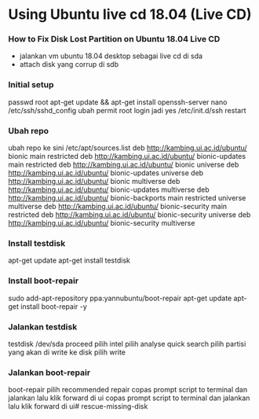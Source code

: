 # Using Ubuntu live cd 18.04 (Live CD)
### How to Fix Disk Lost Partition on Ubuntu 18.04 Live CD
- jalankan vm ubuntu 18.04 desktop sebagai live cd di sda
- attach disk yang corrup di sdb

### Initial setup
passwd root
apt-get update && apt-get install openssh-server
nano /etc/ssh/sshd_config
ubah permit root login jadi yes
/etc/init.d/ssh restart

### Ubah repo
ubah repo ke sini /etc/apt/sources.list
deb http://kambing.ui.ac.id/ubuntu/ bionic main restricted
deb http://kambing.ui.ac.id/ubuntu/ bionic-updates main restricted
deb http://kambing.ui.ac.id/ubuntu/ bionic universe
deb http://kambing.ui.ac.id/ubuntu/ bionic-updates universe
deb http://kambing.ui.ac.id/ubuntu/ bionic multiverse
deb http://kambing.ui.ac.id/ubuntu/ bionic-updates multiverse
deb http://kambing.ui.ac.id/ubuntu/ bionic-backports main restricted universe multiverse
deb http://kambing.ui.ac.id/ubuntu/ bionic-security main restricted
deb http://kambing.ui.ac.id/ubuntu/ bionic-security universe
deb http://kambing.ui.ac.id/ubuntu/ bionic-security multiverse

### Install testdisk
apt-get update
apt-get install testdisk 

### Install boot-repair
sudo add-apt-repository ppa:yannubuntu/boot-repair
apt-get update
apt-get install boot-repair -y

### Jalankan testdisk
testdisk /dev/sda
proceed
pilih intel
pilih analyse
quick search
pilih partisi yang akan di write ke disk
pilih write

### Jalankan boot-repair
boot-repair
pilih recommended repair
copas prompt script to terminal dan jalankan
lalu klik forward di ui
copas prompt script to terminal dan jalankan
lalu klik forward di ui# rescue-missing-disk
